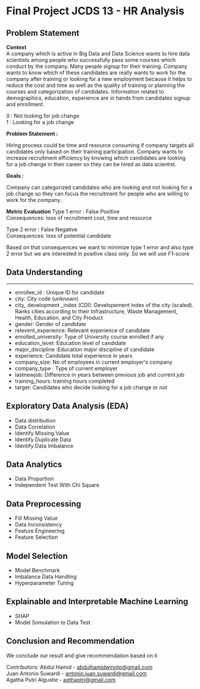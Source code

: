 # Final Project JCDS 13 - HR Analysis

## Problem Statement
**Context**  
A company which is active in Big Data and Data Science wants to hire data scientists among people who successfully pass some courses which conduct by the company. Many people signup for their training. Company wants to know which of these candidates are really wants to work for the company after training or looking for a new employment because it helps to reduce the cost and time as well as the quality of training or planning the courses and categorization of candidates. Information related to demographics, education, experience are in hands from candidates signup and enrollment.

0 : Not looking for job change  
1 : Looking for a job change  

**Problem Statement :**

Hiring process could be time and resource consuming if company targets all candidates only based on their training participation. Company wants to increase recruitment efficiency by knowing which candidates are looking for a job change in their career so they can be hired as data scientist.

**Goals :**

Company can categorized candidates who are looking and not looking for a job change so they can focus the recruitment for people who are willing to work for the company.

**Metric Evaluation**
Type 1 error : False Positive  
Consequences: loss of recruitment cost, time and resource

Type 2 error : False Negative  
Consequences: loss of potential candidate  

Based on that consequences we want to minimize type 1 error and also type 2 error but we are interested in positive class only. So we will use F1-score 

## Data Understanding
***
* enrollee_id : Unique ID for candidate 
* city: City code (unknown) 
* city_ development _index (CDI): Developement index of the city (scaled). Ranks cities according to their Infrastructure, Waste Management, Health, Education, and City Product
* gender: Gender of candidate 
* relevent_experience: Relevant experience of candidate 
* enrolled_university: Type of University course enrolled if any
* education_level: Education level of candidate 
* major_discipline :Education major discipline of candidate 
* experience: Candidate total experience in years
* company_size: No of employees in current employer's company 
* company_type : Type of current employer
* lastnewjob: Difference in years between previous job and current job 
* training_hours: training hours completed 
* target: Candidates who decide looking for a job change or not

## Exploratory Data Analysis (EDA)
* Data distribution
* Data Correlation
* Identify Missing Value
* Identify Duplicate Data
* Identify Data Imbalance

## Data Analytics
* Data Proportion
* Independent Test With Chi Square

## Data Preprocessing
* Fill Missing Value
* Data Inconsistency
* Feature Engineering
* Feature Selection

## Model Selection
* Model Benchmark
* Imbalance Data Handling
* Hyperparameter Tuning

## Explainable and Interpretable Machine Learning
* SHAP 
* Model Somulation to Data Test

## Conclusion and Recommendation
We conclude our result and give recommendation based on it

Contributors:
Abdul Hamid - abdulhamidwinoto@gmail.com  
Juan Antonio Suwardi - antonio.juan.suwardi@gmail.com  
Agatha Putri Algustie - agthaptri@gmail.com
